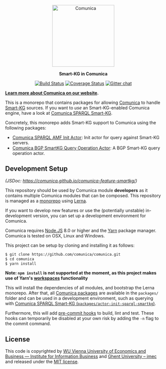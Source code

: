 <p align="center">
  <a href="https://comunica.dev/">
    <img alt="Comunica" src="https://comunica.dev/img/comunica_red.svg" width="200">
  </a>
</p>

<p align="center">
  <strong>Smart-KG in Comunica</strong>
</p>

<p align="center">
<a href="https://travis-ci.com/comunica/comunica-feature-smartkg"><img src="https://travis-ci.com/comunica/comunica-feature-smartkg.svg?branch=master" alt="Build Status"></a>
<a href="https://coveralls.io/github/comunica/comunica-feature-smartkg?branch=master"><img src="https://coveralls.io/repos/github/comunica/comunica-feature-smartkg/badge.svg?branch=master" alt="Coverage Status"></a>
<a href="https://gitter.im/comunica/Lobby"><img src="https://badges.gitter.im/comunica.png" alt="Gitter chat"></a>
</p>

**[Learn more about Comunica on our website](https://comunica.dev/).**

This is a monorepo that contains packages for allowing [Comunica](https://github.com/comunica/comunica) to handle [Smart-KG](https://dl.acm.org/doi/abs/10.1145/3366423.3380177) sources.
If you want to _use_ an Smart-KG-enabled Comunica engine, have a look at [Comunica SPARQL Smart-KG](https://github.com/comunica/comunica-feature-smartkg/tree/master/packages/actor-init-sparql-smartkg).

Concretely, this monorepo adds Smart-KG support to Comunica using the following packages:
* [Comunica SPARQL AMF Init Actor](https://github.com/comunica/comunica-feature-smartkg/tree/master/packages/actor-init-sparql-smartkg): Init actor for query against Smart-KG servers.
* [Comunica BGP SmartKG Query Operation Actor](https://github.com/comunica/comunica-feature-smartkg/tree/master/packages/actor-query-operation-bgp-smartkg): A BGP Smart-KG query operation actor.

## Development Setup

_(JSDoc: https://comunica.github.io/comunica-feature-smartkg/)_

This repository should be used by Comunica module **developers** as it contains multiple Comunica modules that can be composed.
This repository is managed as a [monorepo](https://github.com/babel/babel/blob/master/doc/design/monorepo.md)
using [Lerna](https://lernajs.io/).

If you want to develop new features
or use the (potentially unstable) in-development version,
you can set up a development environment for Comunica.

Comunica requires [Node.JS](http://nodejs.org/) 8.0 or higher and the [Yarn](https://yarnpkg.com/en/) package manager.
Comunica is tested on OSX, Linux and Windows.

This project can be setup by cloning and installing it as follows:

```bash
$ git clone https://github.com/comunica/comunica.git
$ cd comunica
$ yarn install
```

**Note: `npm install` is not supported at the moment, as this project makes use of Yarn's [workspaces](https://yarnpkg.com/lang/en/docs/workspaces/) functionality**

This will install the dependencies of all modules, and bootstrap the Lerna monorepo.
After that, all [Comunica packages](https://github.com/comunica/comunica-feature-smartkg/tree/master/packages) are available in the `packages/` folder
and can be used in a development environment, such as querying with [Comunica SPARQL Smart-KG (`packages/actor-init-sparql-smartkg`)](https://github.com/comunica/comunica-feature-link-traversal/tree/master/packages/actor-init-sparql-smartkg).

Furthermore, this will add [pre-commit hooks](https://www.npmjs.com/package/pre-commit)
to build, lint and test.
These hooks can temporarily be disabled at your own risk by adding the `-n` flag to the commit command.

## License
This code is copyrighted by [WU Vienna University of Economics and Business — Institute for Information Business](https://www.wu.ac.at/en/infobiz/) and [Ghent University – imec](http://idlab.ugent.be/)
and released under the [MIT license](http://opensource.org/licenses/MIT).
